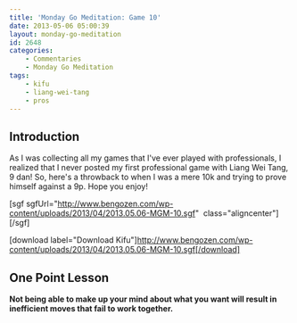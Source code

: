 ```yaml
---
title: 'Monday Go Meditation: Game 10'
date: 2013-05-06 05:00:39
layout: monday-go-meditation
id: 2648
categories:
	- Commentaries
	- Monday Go Meditation
tags:
	- kifu
	- liang-wei-tang
	- pros
---
```


## Introduction

As I was collecting all my games that I've ever played with professionals, I realized that I never posted my first professional game with Liang Wei Tang, 9 dan! So, here's a throwback to when I was a mere 10k and trying to prove himself against a 9p. Hope you enjoy!

[sgf sgfUrl="http://www.bengozen.com/wp-content/uploads/2013/04/2013.05.06-MGM-10.sgf"  class="aligncenter"][/sgf]

[download label="Download Kifu"]http://www.bengozen.com/wp-content/uploads/2013/04/2013.05.06-MGM-10.sgf[/download]

## **One Point Lesson**

**Not being able to make up your mind about what you want will result in inefficient moves that fail to work together.**